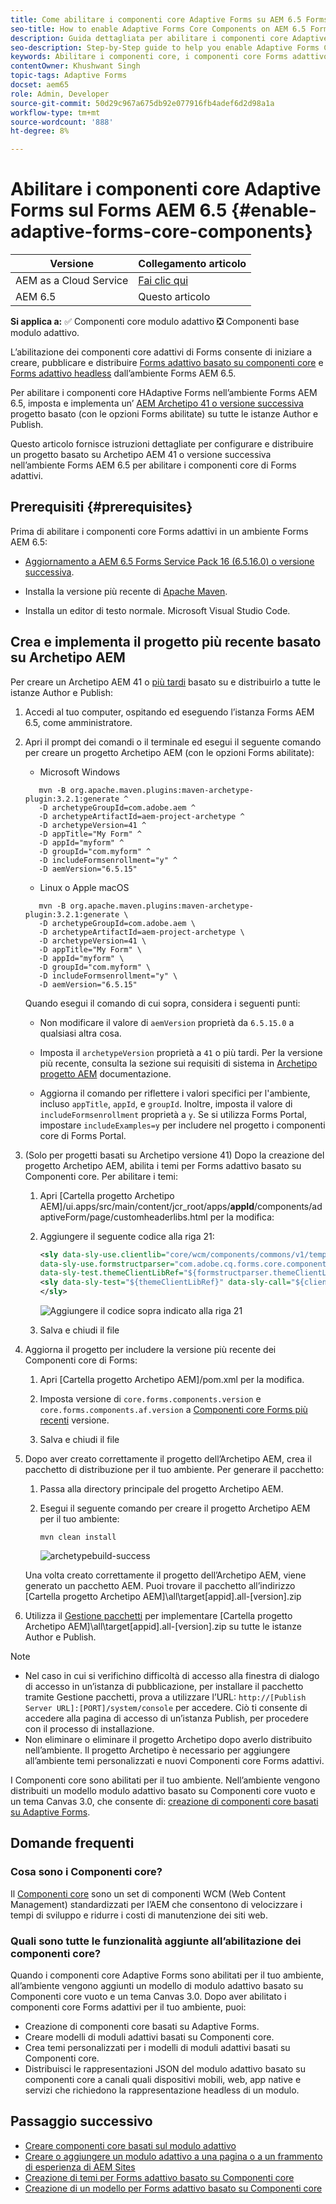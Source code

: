 ```yaml
---
title: Come abilitare i componenti core Adaptive Forms su AEM 6.5 Forms?
seo-title: How to enable Adaptive Forms Core Components on AEM 6.5 Forms?
description: Guida dettagliata per abilitare i componenti core Adaptive Forms in un ambiente Forms AEM 6.5.
seo-description: Step-by-Step guide to help you enable Adaptive Forms Core Components on an AEM 6.5 Forms environment.
keywords: Abilitare i componenti core, i componenti core Forms adattivo, i componenti core su 6.5, i componenti core Forms adattivo su AEM 6.5, i componenti core AF su AEM 6.5, i componenti core AEM 6.5 di Forms
contentOwner: Khushwant Singh
topic-tags: Adaptive Forms
docset: aem65
role: Admin, Developer
source-git-commit: 50d29c967a675db92e077916fb4adef6d2d98a1a
workflow-type: tm+mt
source-wordcount: '888'
ht-degree: 8%

---
```



# Abilitare i componenti core Adaptive Forms sul Forms AEM 6.5 {#enable-adaptive-forms-core-components}

| Versione | Collegamento articolo |
| -------- | ---------------------------- |
| AEM as a Cloud Service | [Fai clic qui](https://experienceleague.adobe.com/docs/experience-manager-cloud-service/content/forms/setup-configure-migrate/enable-adaptive-forms-core-components.html?lang=it) |
| AEM 6.5 | Questo articolo |

**Si applica a:** ✅ Componenti core modulo adattivo ❎ Componenti base modulo adattivo.

L’abilitazione dei componenti core adattivi di Forms consente di iniziare a creare, pubblicare e distribuire [Forms adattivo basato su componenti core](create-an-adaptive-form-core-components.md) e [Forms adattivo headless](https://experienceleague.adobe.com/docs/experience-manager-headless-adaptive-forms/using/overview.html?lang=it) dall’ambiente Forms AEM 6.5.

Per abilitare i componenti core HAdaptive Forms nell’ambiente Forms AEM 6.5, imposta e implementa un’ [AEM Archetipo 41 o versione successiva](https://experienceleague.adobe.com/docs/experience-manager-core-components/using/developing/archetype/overview.html?lang=it) progetto basato (con le opzioni Forms abilitate) su tutte le istanze Author e Publish.

Questo articolo fornisce istruzioni dettagliate per configurare e distribuire un progetto basato su Archetipo AEM 41 o versione successiva nell’ambiente Forms AEM 6.5 per abilitare i componenti core di Forms adattivi.


## Prerequisiti {#prerequisites}

Prima di abilitare i componenti core Forms adattivi in un ambiente Forms AEM 6.5:

* [Aggiornamento a AEM 6.5 Forms Service Pack 16 (6.5.16.0) o versione successiva](https://experienceleague.adobe.com/docs/experience-manager-65/release-notes/aem-forms-current-service-pack-installation-instructions.html).

* Installa la versione più recente di [Apache Maven](https://maven.apache.org/download.cgi).

* Installa un editor di testo normale. Microsoft Visual Studio Code.

## Crea e implementa il progetto più recente basato su Archetipo AEM

Per creare un Archetipo AEM 41 o [più tardi](https://github.com/adobe/aem-project-archetype) basato su e distribuirlo a tutte le istanze Author e Publish:

1. Accedi al tuo computer, ospitando ed eseguendo l’istanza Forms AEM 6.5, come amministratore.
1. Apri il prompt dei comandi o il terminale ed esegui il seguente comando per creare un progetto Archetipo AEM (con le opzioni Forms abilitate):

   * Microsoft Windows

   ```Shell
      mvn -B org.apache.maven.plugins:maven-archetype-plugin:3.2.1:generate ^
      -D archetypeGroupId=com.adobe.aem ^
      -D archetypeArtifactId=aem-project-archetype ^
      -D archetypeVersion=41 ^
      -D appTitle="My Form" ^
      -D appId="myform" ^
      -D groupId="com.myform" ^
      -D includeFormsenrollment="y" ^
      -D aemVersion="6.5.15" 
   ```

   * Linux o Apple macOS

   ```Shell
      mvn -B org.apache.maven.plugins:maven-archetype-plugin:3.2.1:generate \
      -D archetypeGroupId=com.adobe.aem \
      -D archetypeArtifactId=aem-project-archetype \
      -D archetypeVersion=41 \
      -D appTitle="My Form" \
      -D appId="myform" \
      -D groupId="com.myform" \
      -D includeFormsenrollment="y" \
      -D aemVersion="6.5.15" 
   ```

   Quando esegui il comando di cui sopra, considera i seguenti punti:

   * Non modificare il valore di `aemVersion` proprietà da `6.5.15.0` a qualsiasi altra cosa.

   * Imposta il `archetypeVersion` proprietà a `41` o più tardi. Per la versione più recente, consulta la sezione sui requisiti di sistema in [Archetipo progetto AEM](https://github.com/adobe/aem-project-archetype) documentazione.

   * Aggiorna il comando per riflettere i valori specifici per l&#39;ambiente, incluso `appTitle`, `appId`, e `groupId`. Inoltre, imposta il valore di  `includeFormsenrollment` proprietà a `y`. Se si utilizza Forms Portal, impostare `includeExamples=y` per includere nel progetto i componenti core di Forms Portal.


1. (Solo per progetti basati su Archetipo versione 41) Dopo la creazione del progetto Archetipo AEM, abilita i temi per Forms adattivo basato su Componenti core. Per abilitare i temi:

   1. Apri [Cartella progetto Archetipo AEM]/ui.apps/src/main/content/jcr_root/apps/__appId__/components/adaptiveForm/page/customheaderlibs.html per la modifica:

   1. Aggiungere il seguente codice alla riga 21:

      ```XML
      <sly data-sly-use.clientlib="core/wcm/components/commons/v1/templates/clientlib.html"
      data-sly-use.formstructparser="com.adobe.cq.forms.core.components.models.form.FormStructureParser"
      data-sly-test.themeClientLibRef="${formstructparser.themeClientLibRefFromFormContainer}">
      <sly data-sly-test="${themeClientLibRef}" data-sly-call="${clientlib.css @ categories=themeClientLibRef}"/>
      </sly>
      ```

      ![Aggiungere il codice sopra indicato alla riga 21](/help/forms/using/assets/code-to-enable-themes.png)

   1. Salva e chiudi il file 

1. Aggiorna il progetto per includere la versione più recente dei Componenti core di Forms:

   1. Apri [Cartella progetto Archetipo AEM]/pom.xml per la modifica.
   1. Imposta versione di `core.forms.components.version` e `core.forms.components.af.version` a [Componenti core Forms più recenti](https://github.com/adobe/aem-core-forms-components/tree/release/650) versione.

   1. Salva e chiudi il file 


1. Dopo aver creato correttamente il progetto dell’Archetipo AEM, crea il pacchetto di distribuzione per il tuo ambiente. Per generare il pacchetto:

   1. Passa alla directory principale del progetto Archetipo AEM.

   1. Esegui il seguente comando per creare il progetto Archetipo AEM per il tuo ambiente:

      ```Shell
      mvn clean install
      ```

      ![archetypebuild-success](/help/forms/using/assets/corecomponent-build-successful.png)


   Una volta creato correttamente il progetto dell’Archetipo AEM, viene generato un pacchetto AEM. Puoi trovare il pacchetto all’indirizzo [Cartella progetto Archetipo AEM]\all\target\[appid].all-[version].zip

1. Utilizza il [Gestione pacchetti](https://experienceleague.adobe.com/docs/experience-manager-65/administering/contentmanagement/package-manager.html?lang=it) per implementare [Cartella progetto Archetipo AEM]\all\target\[appid].all-[version].zip su tutte le istanze Author e Publish.

>[!NOTE]
>
>
>
> * Nel caso in cui si verifichino difficoltà di accesso alla finestra di dialogo di accesso in un’istanza di pubblicazione, per installare il pacchetto tramite Gestione pacchetti, prova a utilizzare l’URL: `http://[Publish Server URL]:[PORT]/system/console` per accedere. Ciò ti consente di accedere alla pagina di accesso di un’istanza Publish, per procedere con il processo di installazione.
> * Non eliminare o eliminare il progetto Archetipo dopo averlo distribuito nell’ambiente. Il progetto Archetipo è necessario per aggiungere all’ambiente temi personalizzati e nuovi Componenti core Forms adattivi.

I Componenti core sono abilitati per il tuo ambiente. Nell’ambiente vengono distribuiti un modello modulo adattivo basato su Componenti core vuoto e un tema Canvas 3.0, che consente di: [creazione di componenti core basati su Adaptive Forms](create-an-adaptive-form-core-components.md).

## Domande frequenti

### Cosa sono i Componenti core?

Il [Componenti core](https://experienceleague.adobe.com/docs/experience-manager-core-components/using/introduction.html?lang=it) sono un set di componenti WCM (Web Content Management) standardizzati per l’AEM che consentono di velocizzare i tempi di sviluppo e ridurre i costi di manutenzione dei siti web.

### Quali sono tutte le funzionalità aggiunte all’abilitazione dei componenti core?


Quando i componenti core Adaptive Forms sono abilitati per il tuo ambiente, all’ambiente vengono aggiunti un modello di modulo adattivo basato su Componenti core vuoto e un tema Canvas 3.0. Dopo aver abilitato i componenti core Forms adattivi per il tuo ambiente, puoi:

* Creazione di componenti core basati su Adaptive Forms.
* Creare modelli di moduli adattivi basati su Componenti core.
* Crea temi personalizzati per i modelli di moduli adattivi basati su Componenti core.
* Distribuisci le rappresentazioni JSON del modulo adattivo basato su componenti core a canali quali dispositivi mobili, web, app native e servizi che richiedono la rappresentazione headless di un modulo.

## Passaggio successivo

* [Creare componenti core basati sul modulo adattivo](/help/forms/using/create-an-adaptive-form-core-components.md)
* [Creare o aggiungere un modulo adattivo a una pagina o a un frammento di esperienza di AEM Sites](create-or-add-an-adaptive-form-to-aem-sites-page.md)
* [Creazione di temi per Forms adattivo basato su Componenti core](create-or-customize-themes-for-adaptive-forms-core-components.md)
* [Creazione di un modello per Forms adattivo basato su Componenti core](template-editor.md)